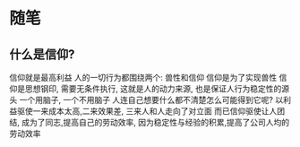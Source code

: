 # 随笔

## 什么是信仰?

信仰就是最高利益
人的一切行为都围绕两个: 兽性和信仰
信仰是为了实现兽性
信仰是思想钢印, 需要无条件执行, 这就是人的动力来源, 也是保证人行为稳定性的源头
一个用脑子, 一个不用脑子
人连自己想要什么都不清楚怎么可能得到它呢?
以利益驱使一来成本太高,二来效果差, 三来人和人走向了对立面
而已信仰驱使让人团结, 成为了同志,提高自己的劳动效率, 因为稳定性与经验的积累,提高了公司人均的劳动效率

